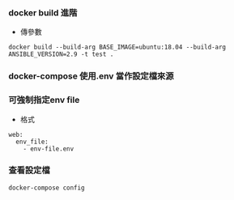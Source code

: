 ### docker build 進階
- 傳參數
```
docker build --build-arg BASE_IMAGE=ubuntu:18.04 --build-arg ANSIBLE_VERSION=2.9 -t test .
```

### docker-compose 使用.env 當作設定檔來源

### 可強制指定env file
- 格式
```
web:
  env_file:
    - env-file.env
```


### 查看設定檔
```
docker-compose config
```

